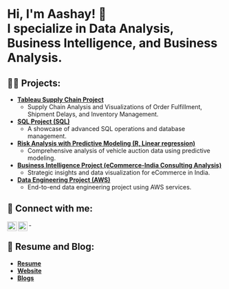 <h1>
  Hi, I'm Aashay! 👋<br/>
  I <a class="specialize">specialize in Data Analysis</a>, 
  <a class="specialize">Business Intelligence</a>, and 
  <a class="specialize">Business Analysis</a>.
</h1>

<h2>👨‍💻 Projects:</h2>

- <b>[**Tableau Supply Chain Project**](https://ashz1.github.io/posts/Tableau)</b>
  - Supply Chain Analysis and Visualizations of Order Fulfillment, Shipment Delays, and Inventory Management.
- <b>[**SQL Project (SQL)**](https://github.com/ashz1/SQLproject)</b>
  - A showcase of advanced SQL operations and database management.
- <b>[**Risk Analysis with Predictive Modeling (R, Linear regression)**](https://github.com/ashz1/Carvana-R-Project)</b>
  - Comprehensive analysis of vehicle auction data using predictive modeling.
- <b>[**Business Intelligence Project (eCommerce-India Consulting Analysis)**](https://ashz1.github.io/posts/eCommerce-India-Consulting-Analysis)</b>
  - Strategic insights and data visualization for eCommerce in India.
- <b>[**Data Engineering Project (AWS)**](https://github.com/ashz1/DataEngg)</b>
  - End-to-end data engineering project using AWS services.


<h2>🤳 Connect with me:</h2>

[<img align="left" alt="Aashay Zende | LinkedIn" width="22px" src="https://cdn.jsdelivr.net/npm/simple-icons@v3/icons/linkedin.svg" />][linkedin]
[<img align="left" alt="Aashay Zende | Instagram" width="22px" src="https://cdn.jsdelivr.net/npm/simple-icons@v3/icons/instagram.svg" />][instagram]

[instagram]: https://www.instagram.com/aashay.zi/
[linkedin]: https://www.linkedin.com/in/aashay-zende-3018209b/
-
<h2>📄 Resume and Blog:</h2>

- <a href="https://ashz1.github.io/posts/Resume"><b>Resume</b></a>
- <a href="https://ashz1.github.io/"><b>Website</b></a>
- <a href="https://ashz1.github.io/posts/"><b>Blogs</b></a>
